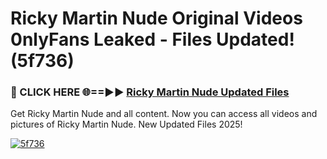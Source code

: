 # Ricky Martin Nude Original Videos 0nlyFans Leaked - Files Updated! (5f736)

<h3>🔴 CLICK HERE 🌐==►► <a href="https://tinyurl.com/5h6xmrr3" rel="nofollow">Ricky Martin Nude Updated Files</a></h3>

Get Ricky Martin Nude and all content. Now you can access all videos and pictures of Ricky Martin Nude. New Updated Files 2025!

[![5f736](https://i.imgur.com/KVD873Z.gif)](https://tinyurl.com/5h6xmrr3)
